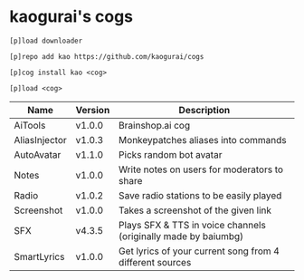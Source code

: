 # kaogurai's cogs

```
[p]load downloader

[p]repo add kao https://github.com/kaogurai/cogs

[p]cog install kao <cog>

[p]load <cog>
```

| Name | Version | Description |
|----------|--------|---------------------|
| AiTools  | v1.0.0 | Brainshop.ai cog |
| AliasInjector  | v1.0.3 | Monkeypatches aliases into commands |
| AutoAvatar | v1.1.0 | Picks random bot avatar |
| Notes    | v1.0.0 | Write notes on users for moderators to share |
| Radio | v1.0.2 | Save radio stations to be easily played |
| Screenshot | v1.0.0 | Takes a screenshot of the given link |
| SFX | v4.3.5 | Plays SFX & TTS in voice channels (originally made by baiumbg) |
| SmartLyrics | v1.0.0 | Get lyrics of your current song from 4 different sources |

